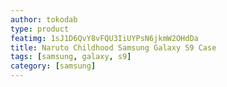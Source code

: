 ```yaml
---
author: tokodab
type: product
featimg: 1sJ1D6QvY8vFQU3IiUYPsN6jkmW2OHdDa
title: Naruto Childhood Samsung Galaxy S9 Case
tags: [samsung, galaxy, s9]
category: [samsung]
---
```

